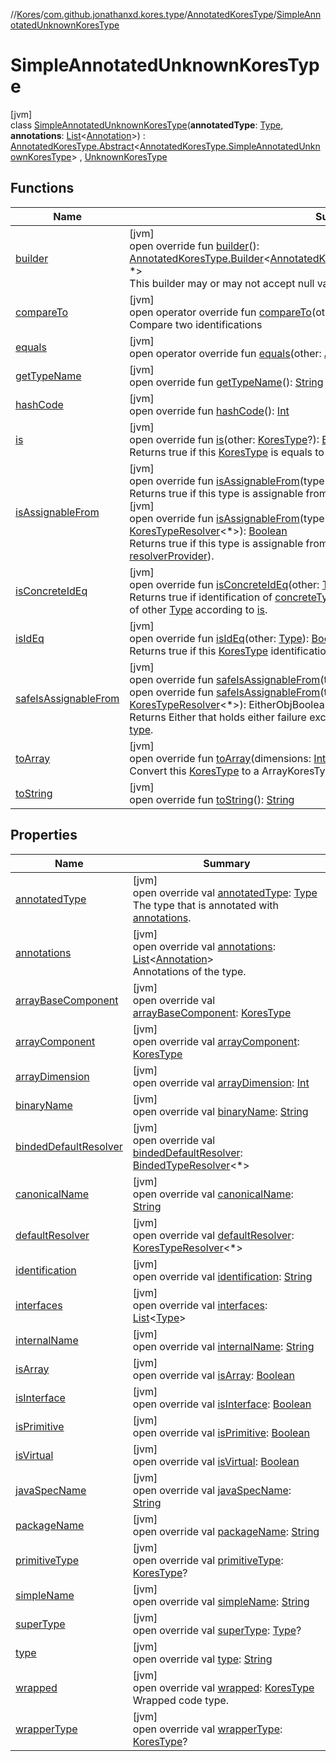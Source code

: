 //[Kores](../../../../index.md)/[com.github.jonathanxd.kores.type](../../index.md)/[AnnotatedKoresType](../index.md)/[SimpleAnnotatedUnknownKoresType](index.md)

# SimpleAnnotatedUnknownKoresType

[jvm]\
class [SimpleAnnotatedUnknownKoresType](index.md)(**annotatedType**: [Type](https://docs.oracle.com/javase/8/docs/api/java/lang/reflect/Type.html), **annotations**: [List](https://kotlinlang.org/api/latest/jvm/stdlib/kotlin.collections/-list/index.html)<[Annotation](../../../com.github.jonathanxd.kores.base/-annotation/index.md)>) : [AnnotatedKoresType.Abstract](../-abstract/index.md)<[AnnotatedKoresType.SimpleAnnotatedUnknownKoresType](index.md)> , [UnknownKoresType](../../-unknown-kores-type/index.md)

## Functions

| Name | Summary |
|---|---|
| [builder](../-abstract/builder.md) | [jvm]<br>open override fun [builder](../-abstract/builder.md)(): [AnnotatedKoresType.Builder](../-builder/index.md)<[AnnotatedKoresType.SimpleAnnotatedUnknownKoresType](index.md), *><br>This builder may or may not accept null values, it depends on implementation. |
| [compareTo](../../-kores-type/compare-to.md) | [jvm]<br>open operator override fun [compareTo](../../-kores-type/compare-to.md)(other: [KoresType](../../-kores-type/index.md)): [Int](https://kotlinlang.org/api/latest/jvm/stdlib/kotlin/-int/index.html)<br>Compare two identifications |
| [equals](../-abstract/equals.md) | [jvm]<br>open operator override fun [equals](../-abstract/equals.md)(other: [Any](https://kotlinlang.org/api/latest/jvm/stdlib/kotlin/-any/index.html)?): [Boolean](https://kotlinlang.org/api/latest/jvm/stdlib/kotlin/-boolean/index.html) |
| [getTypeName](../../-kores-type/get-type-name.md) | [jvm]<br>open override fun [getTypeName](../../-kores-type/get-type-name.md)(): [String](https://kotlinlang.org/api/latest/jvm/stdlib/kotlin/-string/index.html) |
| [hashCode](../-abstract/hash-code.md) | [jvm]<br>open override fun [hashCode](../-abstract/hash-code.md)(): [Int](https://kotlinlang.org/api/latest/jvm/stdlib/kotlin/-int/index.html) |
| [is](../../-kores-type/is.md) | [jvm]<br>open override fun [is](../../-kores-type/is.md)(other: [KoresType](../../-kores-type/index.md)?): [Boolean](https://kotlinlang.org/api/latest/jvm/stdlib/kotlin/-boolean/index.html)<br>Returns true if this [KoresType](../../-kores-type/index.md) is equals to other [KoresType](../../-kores-type/index.md). |
| [isAssignableFrom](../../-kores-type/is-assignable-from.md) | [jvm]<br>open override fun [isAssignableFrom](../../-kores-type/is-assignable-from.md)(type: [Type](https://docs.oracle.com/javase/8/docs/api/java/lang/reflect/Type.html)): [Boolean](https://kotlinlang.org/api/latest/jvm/stdlib/kotlin/-boolean/index.html)<br>Returns true if this type is assignable from [type](../../-kores-type/is-assignable-from.md) (using default resolver of [type](../../-kores-type/is-assignable-from.md)).<br>[jvm]<br>open override fun [isAssignableFrom](../../-kores-type/is-assignable-from.md)(type: [Type](https://docs.oracle.com/javase/8/docs/api/java/lang/reflect/Type.html), resolverProvider: ([Type](https://docs.oracle.com/javase/8/docs/api/java/lang/reflect/Type.html)) -> [KoresTypeResolver](../../-kores-type-resolver/index.md)<*>): [Boolean](https://kotlinlang.org/api/latest/jvm/stdlib/kotlin/-boolean/index.html)<br>Returns true if this type is assignable from [type](../../-kores-type/is-assignable-from.md) (using resolver provided by [resolverProvider](../../-kores-type/is-assignable-from.md)). |
| [isConcreteIdEq](../../-kores-type/is-concrete-id-eq.md) | [jvm]<br>open override fun [isConcreteIdEq](../../-kores-type/is-concrete-id-eq.md)(other: [Type](https://docs.oracle.com/javase/8/docs/api/java/lang/reflect/Type.html)): [Boolean](https://kotlinlang.org/api/latest/jvm/stdlib/kotlin/-boolean/index.html)<br>Returns true if identification of [concreteType](../../concrete-type.md) of this [KoresType](../../-kores-type/index.md) is equals to [concreteType](../../concrete-type.md) of other [Type](https://docs.oracle.com/javase/8/docs/api/java/lang/reflect/Type.html) according to [is](../../-kores-type/is.md). |
| [isIdEq](../../-kores-type/is-id-eq.md) | [jvm]<br>open override fun [isIdEq](../../-kores-type/is-id-eq.md)(other: [Type](https://docs.oracle.com/javase/8/docs/api/java/lang/reflect/Type.html)): [Boolean](https://kotlinlang.org/api/latest/jvm/stdlib/kotlin/-boolean/index.html)<br>Returns true if this [KoresType](../../-kores-type/index.md) identification is equals to other [Type](https://docs.oracle.com/javase/8/docs/api/java/lang/reflect/Type.html) according to [is](../../-kores-type/is.md). |
| [safeIsAssignableFrom](../../-kores-type/safe-is-assignable-from.md) | [jvm]<br>open override fun [safeIsAssignableFrom](../../-kores-type/safe-is-assignable-from.md)(type: [Type](https://docs.oracle.com/javase/8/docs/api/java/lang/reflect/Type.html)): EitherObjBoolean<[Exception](https://kotlinlang.org/api/latest/jvm/stdlib/kotlin/-exception/index.html)><br>open override fun [safeIsAssignableFrom](../../-kores-type/safe-is-assignable-from.md)(type: [Type](https://docs.oracle.com/javase/8/docs/api/java/lang/reflect/Type.html), resolverProvider: ([Type](https://docs.oracle.com/javase/8/docs/api/java/lang/reflect/Type.html)) -> [KoresTypeResolver](../../-kores-type-resolver/index.md)<*>): EitherObjBoolean<[Exception](https://kotlinlang.org/api/latest/jvm/stdlib/kotlin/-exception/index.html)><br>Returns Either that holds either failure exception or whether this type is assignable from [type](../../-kores-type/safe-is-assignable-from.md). |
| [toArray](../../-kores-type/to-array.md) | [jvm]<br>open override fun [toArray](../../-kores-type/to-array.md)(dimensions: [Int](https://kotlinlang.org/api/latest/jvm/stdlib/kotlin/-int/index.html)): [KoresType](../../-kores-type/index.md)<br>Convert this [KoresType](../../-kores-type/index.md) to a ArrayKoresType. |
| [toString](../-abstract/to-string.md) | [jvm]<br>open override fun [toString](../-abstract/to-string.md)(): [String](https://kotlinlang.org/api/latest/jvm/stdlib/kotlin/-string/index.html) |

## Properties

| Name | Summary |
|---|---|
| [annotatedType](index.md#668341344%2FProperties%2F-1216412040) | [jvm]<br>open override val [annotatedType](index.md#668341344%2FProperties%2F-1216412040): [Type](https://docs.oracle.com/javase/8/docs/api/java/lang/reflect/Type.html)<br>The type that is annotated with [annotations](../-abstract/annotations.md). |
| [annotations](index.md#277837486%2FProperties%2F-1216412040) | [jvm]<br>open override val [annotations](index.md#277837486%2FProperties%2F-1216412040): [List](https://kotlinlang.org/api/latest/jvm/stdlib/kotlin.collections/-list/index.html)<[Annotation](../../../com.github.jonathanxd.kores.base/-annotation/index.md)><br>Annotations of the type. |
| [arrayBaseComponent](index.md#-1246474091%2FProperties%2F-1216412040) | [jvm]<br>open override val [arrayBaseComponent](index.md#-1246474091%2FProperties%2F-1216412040): [KoresType](../../-kores-type/index.md) |
| [arrayComponent](index.md#1089643492%2FProperties%2F-1216412040) | [jvm]<br>open override val [arrayComponent](index.md#1089643492%2FProperties%2F-1216412040): [KoresType](../../-kores-type/index.md) |
| [arrayDimension](index.md#1684237211%2FProperties%2F-1216412040) | [jvm]<br>open override val [arrayDimension](index.md#1684237211%2FProperties%2F-1216412040): [Int](https://kotlinlang.org/api/latest/jvm/stdlib/kotlin/-int/index.html) |
| [binaryName](index.md#-571910436%2FProperties%2F-1216412040) | [jvm]<br>open override val [binaryName](index.md#-571910436%2FProperties%2F-1216412040): [String](https://kotlinlang.org/api/latest/jvm/stdlib/kotlin/-string/index.html) |
| [bindedDefaultResolver](index.md#-539114169%2FProperties%2F-1216412040) | [jvm]<br>open override val [bindedDefaultResolver](index.md#-539114169%2FProperties%2F-1216412040): [BindedTypeResolver](../../-binded-type-resolver/index.md)<*> |
| [canonicalName](index.md#-635988141%2FProperties%2F-1216412040) | [jvm]<br>open override val [canonicalName](index.md#-635988141%2FProperties%2F-1216412040): [String](https://kotlinlang.org/api/latest/jvm/stdlib/kotlin/-string/index.html) |
| [defaultResolver](index.md#-753009845%2FProperties%2F-1216412040) | [jvm]<br>open override val [defaultResolver](index.md#-753009845%2FProperties%2F-1216412040): [KoresTypeResolver](../../-kores-type-resolver/index.md)<*> |
| [identification](index.md#1902360410%2FProperties%2F-1216412040) | [jvm]<br>open override val [identification](index.md#1902360410%2FProperties%2F-1216412040): [String](https://kotlinlang.org/api/latest/jvm/stdlib/kotlin/-string/index.html) |
| [interfaces](index.md#677256814%2FProperties%2F-1216412040) | [jvm]<br>open override val [interfaces](index.md#677256814%2FProperties%2F-1216412040): [List](https://kotlinlang.org/api/latest/jvm/stdlib/kotlin.collections/-list/index.html)<[Type](https://docs.oracle.com/javase/8/docs/api/java/lang/reflect/Type.html)> |
| [internalName](index.md#1704992480%2FProperties%2F-1216412040) | [jvm]<br>open override val [internalName](index.md#1704992480%2FProperties%2F-1216412040): [String](https://kotlinlang.org/api/latest/jvm/stdlib/kotlin/-string/index.html) |
| [isArray](index.md#-1519821981%2FProperties%2F-1216412040) | [jvm]<br>open override val [isArray](index.md#-1519821981%2FProperties%2F-1216412040): [Boolean](https://kotlinlang.org/api/latest/jvm/stdlib/kotlin/-boolean/index.html) |
| [isInterface](index.md#2078496003%2FProperties%2F-1216412040) | [jvm]<br>open override val [isInterface](index.md#2078496003%2FProperties%2F-1216412040): [Boolean](https://kotlinlang.org/api/latest/jvm/stdlib/kotlin/-boolean/index.html) |
| [isPrimitive](index.md#-265480939%2FProperties%2F-1216412040) | [jvm]<br>open override val [isPrimitive](index.md#-265480939%2FProperties%2F-1216412040): [Boolean](https://kotlinlang.org/api/latest/jvm/stdlib/kotlin/-boolean/index.html) |
| [isVirtual](index.md#1152417585%2FProperties%2F-1216412040) | [jvm]<br>open override val [isVirtual](index.md#1152417585%2FProperties%2F-1216412040): [Boolean](https://kotlinlang.org/api/latest/jvm/stdlib/kotlin/-boolean/index.html) |
| [javaSpecName](index.md#-1944692576%2FProperties%2F-1216412040) | [jvm]<br>open override val [javaSpecName](index.md#-1944692576%2FProperties%2F-1216412040): [String](https://kotlinlang.org/api/latest/jvm/stdlib/kotlin/-string/index.html) |
| [packageName](index.md#-1925680511%2FProperties%2F-1216412040) | [jvm]<br>open override val [packageName](index.md#-1925680511%2FProperties%2F-1216412040): [String](https://kotlinlang.org/api/latest/jvm/stdlib/kotlin/-string/index.html) |
| [primitiveType](index.md#1477686897%2FProperties%2F-1216412040) | [jvm]<br>open override val [primitiveType](index.md#1477686897%2FProperties%2F-1216412040): [KoresType](../../-kores-type/index.md)? |
| [simpleName](index.md#-1537738037%2FProperties%2F-1216412040) | [jvm]<br>open override val [simpleName](index.md#-1537738037%2FProperties%2F-1216412040): [String](https://kotlinlang.org/api/latest/jvm/stdlib/kotlin/-string/index.html) |
| [superType](index.md#217530077%2FProperties%2F-1216412040) | [jvm]<br>open override val [superType](index.md#217530077%2FProperties%2F-1216412040): [Type](https://docs.oracle.com/javase/8/docs/api/java/lang/reflect/Type.html)? |
| [type](index.md#-1909556786%2FProperties%2F-1216412040) | [jvm]<br>open override val [type](index.md#-1909556786%2FProperties%2F-1216412040): [String](https://kotlinlang.org/api/latest/jvm/stdlib/kotlin/-string/index.html) |
| [wrapped](index.md#-1561846035%2FProperties%2F-1216412040) | [jvm]<br>open override val [wrapped](index.md#-1561846035%2FProperties%2F-1216412040): [KoresType](../../-kores-type/index.md)<br>Wrapped code type. |
| [wrapperType](index.md#-1686044795%2FProperties%2F-1216412040) | [jvm]<br>open override val [wrapperType](index.md#-1686044795%2FProperties%2F-1216412040): [KoresType](../../-kores-type/index.md)? |
